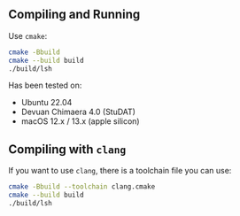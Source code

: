 Compiling and Running
---------------------

Use `cmake`:
```sh
cmake -Bbuild
cmake --build build
./build/lsh
```

Has been tested on:
- Ubuntu 22.04
- Devuan Chimaera 4.0 (StuDAT)
- macOS 12.x / 13.x (apple silicon)

Compiling with `clang`
----------------------

If you want to use `clang`, there is a toolchain file you can use:
```sh
cmake -Bbuild --toolchain clang.cmake
cmake --build build
./build/lsh
```
